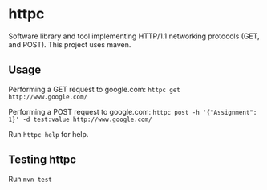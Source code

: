 # httpc
Software library and tool implementing HTTP/1.1 networking protocols (GET, and POST). This project uses maven.

## Usage

Performing a GET request to google.com: `httpc get http://www.google.com/`

Performing a POST request to google.com: `httpc post -h '{"Assignment": 1}' -d test:value http://www.google.com/`

Run `httpc help` for help.

## Testing httpc

Run `mvn test`
